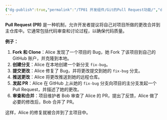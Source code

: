 ```yaml
---
{"dg-publish":true,"permalink":"/TP01 开发组件/Git的Pull Request功能/","dgPassFrontmatter":true,"created":"2024-11-25T18:02:31.151+08:00","updated":"2024-11-25T18:06:25.991+08:00"}
---
```


**Pull Request (PR)** 是一种机制，允许开发者提议将自己对项目所做的更改合并到主仓库中。它通常包括代码审查和讨论过程，以确保代码质量。

**例子：**
1. **Fork 和 Clone**：Alice 发现了一个项目的 Bug，她 Fork 了该项目到自己的 GitHub 账户，并克隆到本地。
2. **创建分支**：Alice 在本地创建一个新分支 `fix-bug`。
3. **提交更改**：Alice 修复了 Bug，并将更改提交到她的 `fix-bug` 分支。
4. **推送更改**：Alice 将更改推送到她的远程仓库。
5. **发起 PR**：Alice 在 GitHub 上从她的 `fix-bug` 分支向项目的主分支发起一个 Pull Request，并描述了她的更改。
6. **审查和合并**：项目维护者 Bob 审查了 Alice 的 PR，提出了反馈，Alice 做了必要的修改后，Bob 合并了 PR。

这样，Alice 的修复就被合并到了主项目中。